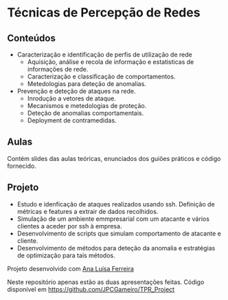 # Técnicas de Percepção de Redes
## Conteúdos
* Caracterização e identificação de perfis de utilização de rede
  * Aquisição, análise e recola de informação e estatisticas de informações de rede.
  * Caracterização e classificação de comportamentos.
  * Metedologias para deteção de anomalias. 
* Prevenção e deteção de ataques na rede.
  * Inrodução a vetores de ataque.
  * Mecanismos e metedologias de proteção.
  * Deteção de anomalias comportamentais.
  * Deployment de contramedidas.
## Aulas
Contém slides das aulas teóricas, enunciados dos guiões práticos e código fornecido.
## Projeto
* Estudo e idenficação de ataques realizados usando ssh. Definição de métricas e features a extrair de dados recolhidos. 
* Simulação de um ambiente emmpresarial com um atacante e vários clientes a aceder por ssh à empresa.
* Desenvolvimento de scripts que simulam comportamento de atacante e cliente.
* Desenvolvimento de métodos para deteção da anomalia e estratégias de optimização para tais métodos.

Projeto desenvolvido com [Ana Luísa Ferreira](https://github.com/AnaLu602)

Neste repositório apenas estão as duas apresentações feitas. 
Código disponível em https://github.com/JPCGameiro/TPR_Project
